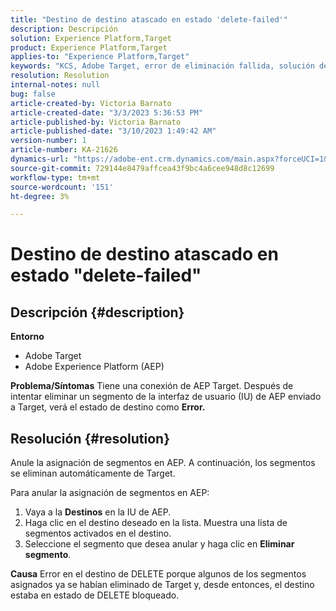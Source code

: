 ```yaml
---
title: "Destino de destino atascado en estado 'delete-failed'"
description: Descripción
solution: Experience Platform,Target
product: Experience Platform,Target
applies-to: "Experience Platform,Target"
keywords: "KCS, Adobe Target, error de eliminación fallida, solución de problemas, Adobe Experience Platform, eliminar segmentos, AEP"
resolution: Resolution
internal-notes: null
bug: false
article-created-by: Victoria Barnato
article-created-date: "3/3/2023 5:36:53 PM"
article-published-by: Victoria Barnato
article-published-date: "3/10/2023 1:49:42 AM"
version-number: 1
article-number: KA-21626
dynamics-url: "https://adobe-ent.crm.dynamics.com/main.aspx?forceUCI=1&pagetype=entityrecord&etn=knowledgearticle&id=bcc742f6-e9b9-ed11-83fe-6045bd006b25"
source-git-commit: 729144e8479affcea43f9bc4a6cee948d8c12699
workflow-type: tm+mt
source-wordcount: '151'
ht-degree: 3%

---
```


# Destino de destino atascado en estado &quot;delete-failed&quot;

## Descripción {#description}

<b>Entorno</b>
- Adobe Target
- Adobe Experience Platform (AEP)



<b>Problema/Síntomas</b>
Tiene una conexión de AEP Target. Después de intentar eliminar un segmento de la interfaz de usuario (IU) de AEP enviado a Target, verá el estado de destino como <b>Error.</b>


## Resolución {#resolution}


Anule la asignación de segmentos en AEP. A continuación, los segmentos se eliminan automáticamente de Target.

Para anular la asignación de segmentos en AEP:

1. Vaya a la <b>Destinos</b> en la IU de AEP.
2. Haga clic en el destino deseado en la lista. Muestra una lista de segmentos activados en el destino.
3. Seleccione el segmento que desea anular y haga clic en <b>Eliminar segmento</b>.

<b>Causa</b>
Error en el destino de DELETE porque algunos de los segmentos asignados ya se habían eliminado de Target y, desde entonces, el destino estaba en estado de DELETE bloqueado.
